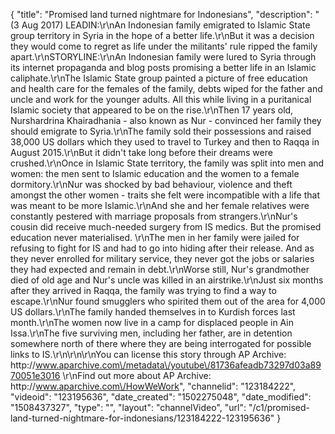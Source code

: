 {
    "title": "Promised land turned nightmare for Indonesians",
    "description": "(3 Aug 2017) LEADIN:\r\nAn Indonesian family emigrated to Islamic State group territory in Syria in the hope of a better life.\r\nBut it was a decision they would come to regret as life under the militants' rule ripped the family apart.\r\nSTORYLINE:\r\nAn Indonesian family were lured to Syria through its internet propaganda and blog posts promising a better life in an Islamic caliphate.\r\nThe Islamic State group painted a picture of free education and health care for the females of the family, debts wiped for the father and uncle and work for the younger adults. All this while living in a puritanical Islamic society that appeared to be on the rise.\r\nThen 17 years old, Nurshardrina Khairadhania - also known as Nur - convinced her family they should emigrate to Syria.\r\nThe family sold their possessions and raised 38,000 US dollars which they used to travel to Turkey and then to Raqqa in August 2015.\r\nBut it didn't take long before their dreams were crushed.\r\nOnce in Islamic State territory, the family was split into men and women: the men sent to Islamic education and the women to a female dormitory.\r\nNur was shocked by bad behaviour, violence and theft amongst the other women - traits she felt were incompatible with a life that was meant to be more Islamic.\r\nAnd she and her female relatives were constantly pestered with marriage proposals from strangers.\r\nNur's cousin did receive much-needed surgery from IS medics. But the promised education never materialised. \r\nThe men in her family were jailed for refusing to fight for IS and had to go into hiding after their release. And as they never enrolled for military service, they never got the jobs or salaries they had expected and remain in debt.\r\nWorse still, Nur's grandmother died of old age and Nur's uncle was killed in an airstrike.\r\nJust six months after they arrived in Raqqa, the family was trying to find a way to escape.\r\nNur found smugglers who spirited them out of the area for 4,000 US dollars.\r\nThe family handed themselves in to Kurdish forces last month.\r\nThe women now live in a camp for displaced people in Ain Issa.\r\nThe five surviving men, including her father, are in detention somewhere north of there where they are being interrogated for possible links to IS.\r\n\r\n\r\nYou can license this story through AP Archive: http:\/\/www.aparchive.com\/metadata\/youtube\/81736afeadb73297d03a8970051e3016 \r\nFind out more about AP Archive: http:\/\/www.aparchive.com\/HowWeWork",
    "channelid": "123184222",
    "videoid": "123195636",
    "date_created": "1502275048",
    "date_modified": "1508437327",
    "type": "",
    "layout": "channelVideo",
    "url": "\/c1\/promised-land-turned-nightmare-for-indonesians\/123184222-123195636"
}